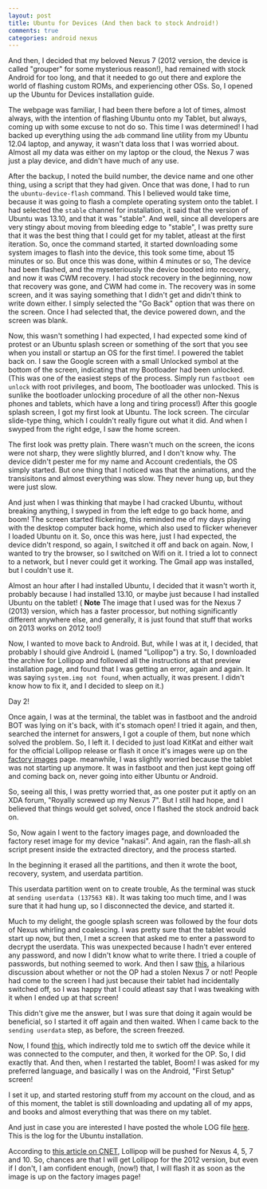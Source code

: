 ```yaml
---
layout: post
title: Ubuntu for Devices (And then back to stock Android!)
comments: true
categories: android nexus
---
```


And then, I decided that my beloved Nexus 7 (2012 version, the device is called "grouper" for some mysterious reason!), had remained with stock Android for too long, and that it needed to go out there and explore the world of flashing custom ROMs, and experiencing other OSs. So, I opened up the Ubuntu for Devices installation guide.

The webpage was familiar, I had been there before a lot of times, almost always, with the intention of flashing Ubuntu onto my Tablet, but always, coming up with some excuse to not do so. This time I was determined! I had backed up everything using the `adb` command line utility from my Ubuntu 12.04 laptop, and anyway, it wasn't data loss that I was worried about. Almost all my data was either on my laptop or the cloud, the Nexus 7 was just a play device, and didn't have much of any use.

After the backup, I noted the build number, the device name and one other thing, using a script that they had given. Once that was done, I had to run the `ubuntu-device-flash` command. This I believed would take time, because it was going to flash a complete operating system onto the tablet. I had selected the `stable` channel for installation, it said that the version of Ubuntu was 13.10, and that it was "stable". And well, since all developers are very stingy about moving from bleeding edge to "stable", I was pretty sure that it was the best thing that I could get for my tablet, atleast at the first iteration. So, once the command started, it started downloading some system images to flash into the device, this took some time, about 15 minutes or so. But once this was done, within 4 minutes or so, The device had been flashed, and the myseteriously the device booted into recovery, and now it was CWM recovery. I had stock recovery in the beginning, now that recovery was gone, and CWM had come in. The recovery was in some screen, and it was saying something that I didn't get and didn't think to write down either. I simply selected the "Go Back" option that was there on the screen. Once I had selected that, the device powered down, and the screen was blank.

Now, this wasn't something I had expected, I had expected some kind of protest or an Ubuntu splash screen or something of the sort that you see when you install or startup an OS for the first time!. I powered the tablet back on. I saw the Google screen with a small Unlocked symbol at the bottom of the screen, indicating that my Bootloader had been unlocked. (This was one of the easiest steps of the process. Simply run `fastboot oem unlock` with root privileges, and boom, The bootloader was unlocked. This is sunlike the bootloader unlocking procedure of all the other non-Nexus phones and tablets, which have a long and tiring process!) After this google splash screen, I got my first look at Ubuntu. The lock screen. The circular slide-type thing, which I couldn't really figure out what it did. And when I swyped from the right edge, I saw the home screen.

The first look was pretty plain. There wasn't much on the screen, the icons were not sharp, they were slightly blurred, and I don't know why. The device didn't pester me for my name and Account credentials, the OS simply started. But one thing that I noticed was that the animations, and the transisitons and almost everything was slow. They never hung up, but they were just slow.

And just when I was thinking that maybe I had cracked Ubuntu, without breaking anything, I swyped in from the left edge to go back home, and boom! The screen started flickering, this reminded me of my days playing with the desktop computer back home, which also used to flicker whenever I loaded Ubuntu on it. So, once this was here, just I had expected, the device didn't respond, so again, I switched it off and back on again. Now, I wanted to try the browser, so I switched on Wifi on it. I tried a lot to connect to a network, but I never could get it working. The Gmail app was installed, but I couldn't use it.

Almost an hour after I had installed Ubuntu, I decided that it wasn't worth it, probably because I had installed 13.10, or maybe just because I had installed Ubuntu on the tablet! ( **Note** The image that I used was for the Nexus 7 (2013) version, which has a faster processor, but nothing significantly different anywhere else, and generally, it is just found that stuff that works on 2013 works on 2012 too!)

Now, I wanted to move back to Android. But, while I was at it, I decided, that probably I should give Android L (named "Lollipop") a try. So, I downloaded the archive for Lollipop and followed all the instructions at that preview installation page, and found that I was getting an error, again and again. It was saying `system.img not found`, when actually, it was present. I didn't know how to fix it, and I decided to sleep on it.)

Day 2!

Once again, I was at the terminal, the tablet was in fastboot and the android BOT was lying on it's back, with it's stomach open! I tried it again, and then, searched the internet for answers, I got a couple of them, but none which solved the problem. So, I left it. I decided to just load KitKat and either wait for the official Lollipop release or flash it once it's images were up on the [factory images](https://developers.google.com/android/nexus/images) page. meanwhile, I was slightly worried because the tablet was not starting up anymore. It was in fastboot and then just kept going off and coming back on, never going into either Ubuntu or Android.

So, seeing all this, I was pretty worried that, as one poster put it aptly on an XDA forum, "Royally screwed up my Nexus 7". But I still had hope, and I believed that things would get solved, once I flashed the stock android back on.

So, Now again I went to the factory images page, and downloaded the factory reset image for my device "nakasi". And again, ran the flash-all.sh script present inside the extracted directory, and the process started.

In the beginning it erased all the partitions, and then it wrote the boot, recovery, system, and userdata partition.

This userdata partition went on to create trouble, As the terminal was stuck at `sending userdata (137563 KB)`. It was taking too much time, and I was sure that it had hung up, so I disconnected the device, and started it.

Much to my delight, the google splash screen was followed by the four dots of Nexus whirling and coalescing. I was pretty sure that the tablet would start up now, but then, I met a screen that asked me to enter a password to decrypt the userdata. This was unexpected because I hadn't ever entered any password, and now I didn't know what to write there. I tried a couple of passwords, but nothing seemed to work. And then I saw [this](http://forums.androidcentral.com/google-nexus-7-tablet-2012/289286-nexus-7-type-password-decrypt-storage.html), a hilarious discussion about whether or not the OP had a stolen Nexus 7 or not! People had come to the screen I had just because their tablet had incidentally switched off, so I was happy that I could atleast say that I was tweaking with it when I ended up at that screen!

This didn't give me the answer, but I was sure that doing it again would be beneficial, so I started it off again and then waited. When I came back to the `sending userdata` step, as before, the screen freezed.

Now, I found [this](http://askubuntu.com/questions/272542/stuck-on-sending-userdata-137526-kb), which indirectly told me to swtich off the device while it was connected to the computer, and then, it worked for the OP. So, I did exactly that. And then, when I restarted the tablet, Boom! I was asked for my preferred language, and basically I was on the Android, "First Setup" screen!

I set it up, and started restoring stuff from my account on the cloud, and as of this moment, the tablet is still downloading and updating all of my apps, and books and almost everything that was there on my tablet.

And just in case you are interested I have posted the whole LOG file [here](https://gist.github.com/icyflame/97d3c29f62278790be50). This is the log for the Ubuntu installation.

According to [this article on CNET](http://www.cnet.com/how-to/android-5-0-lollipop-update-list/), Lollipop will be pushed for Nexus 4, 5, 7 and 10. So, chances are that I will get Lollipop for the 2012 version, but even if I don't, I am confident enough, (now!) that, I will flash it as soon as the image is up on the factory images page!
